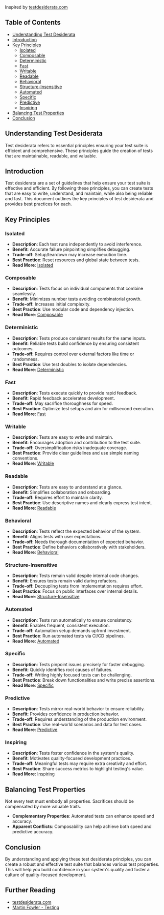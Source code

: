 Inspired by [testdesiderata.com](https://testdesiderata.com)

## Table of Contents

- [Understanding Test Desiderata](#understanding-test-desiderata)
- [Introduction](#introduction)
- [Key Principles](#key-principles)
  - [Isolated](#isolated)
  - [Composable](#composable)
  - [Deterministic](#deterministic)
  - [Fast](#fast)
  - [Writable](#writable)
  - [Readable](#readable)
  - [Behavioral](#behavioral)
  - [Structure-Insensitive](#structure-insensitive)
  - [Automated](#automated)
  - [Specific](#specific)
  - [Predictive](#predictive)
  - [Inspiring](#inspiring)
- [Balancing Test Properties](#balancing-test-properties)
- [Conclusion](#conclusion)

## Understanding Test Desiderata

Test desiderata refers to essential principles ensuring your test suite is efficient and comprehensive. These principles guide the creation of tests that are maintainable, readable, and valuable.

## Introduction

Test desiderata are a set of guidelines that help ensure your test suite is effective and efficient. By following these principles, you can create tests that are easy to write, understand, and maintain, while also being reliable and fast. This document outlines the key principles of test desiderata and provides best practices for each.

## Key Principles

### Isolated

- **Description**: Each test runs independently to avoid interference.
- **Benefit**: Accurate failure pinpointing simplifies debugging.
- **Trade-off**: Setup/teardown may increase execution time.
- **Best Practice**: Reset resources and global state between tests.
- **Read More**: [Isolated](isolated.html)

### Composable

- **Description**: Tests focus on individual components that combine seamlessly.
- **Benefit**: Minimizes number tests avoiding combinatorial growth.
- **Trade-off**: Increases initial complexity.
- **Best Practice**: Use modular code and dependency injection.
- **Read More**: [Composable](composable.html)

### Deterministic

- **Description**: Tests produce consistent results for the same inputs.
- **Benefit**: Reliable tests build confidence by ensuring consistent outcomes.
- **Trade-off**: Requires control over external factors like time or randomness.
- **Best Practice**: Use test doubles to isolate dependencies.
- **Read More**: [Deterministic](deterministic.html)

### Fast

- **Description**: Tests execute quickly to provide rapid feedback.
- **Benefit**: Rapid feedback accelerates development.
- **Trade-off**: May sacrifice thoroughness for speed.
- **Best Practice**: Optimize test setups and aim for millisecond execution.
- **Read More**: [Fast](fast.html)

### Writable

- **Description**: Tests are easy to write and maintain.
- **Benefit**: Encourages adoption and contribution to the test suite.
- **Trade-off**: Oversimplification risks inadequate coverage.
- **Best Practice**: Provide clear guidelines and use simple naming conventions.
- **Read More**: [Writable](writable.html)

### Readable

- **Description**: Tests are easy to understand at a glance.
- **Benefit**: Simplifies collaboration and onboarding.
- **Trade-off**: Requires effort to maintain clarity.
- **Best Practice**: Use descriptive names and clearly express test intent.
- **Read More**: [Readable](readable.html)

### Behavioral

- **Description**: Tests reflect the expected behavior of the system.
- **Benefit**: Aligns tests with user expectations.
- **Trade-off**: Needs thorough documentation of expected behavior.
- **Best Practice**: Define behaviors collaboratively with stakeholders.
- **Read More**: [Behavioral](behavioral.html)

### Structure-Insensitive

- **Description**: Tests remain valid despite internal code changes.
- **Benefit**: Ensures tests remain valid during refactors.
- **Trade-off**: Decoupling tests from implementation requires effort.
- **Best Practice**: Focus on public interfaces over internal details.
- **Read More**: [Structure-Insensitive](structure-insensitive.html)

### Automated

- **Description**: Tests run automatically to ensure consistency.
- **Benefit**: Enables frequent, consistent execution.
- **Trade-off**: Automation setup demands upfront investment.
- **Best Practice**: Run automated tests via CI/CD pipelines.
- **Read More**: [Automated](automated.html)

### Specific

- **Description**: Tests pinpoint issues precisely for faster debugging.
- **Benefit**: Quickly identifies root causes of failures.
- **Trade-off**: Writing highly focused tests can be challenging.
- **Best Practice**: Break down functionalities and write precise assertions.
- **Read More**: [Specific](specific.html)

### Predictive

- **Description**: Tests mirror real-world behavior to ensure reliability.
- **Benefit**: Provides confidence in production behavior.
- **Trade-off**: Requires understanding of the production environment.
- **Best Practice**: Use real-world scenarios and data for test cases.
- **Read More**: [Predictive](predictive.html)

### Inspiring

- **Description**: Tests foster confidence in the system's quality.
- **Benefit**: Motivates quality-focused development practices.
- **Trade-off**: Meaningful tests may require extra creativity and effort.
- **Best Practice**: Share success metrics to highlight testing's value.
- **Read More**: [Inspiring](inspiring.html)

## Balancing Test Properties

Not every test must embody all properties. Sacrifices should be compensated by more valuable traits.
- **Complementary Properties**: Automated tests can enhance speed and accuracy.
- **Apparent Conflicts**: Composability can help achieve both speed and predictive accuracy.

## Conclusion

By understanding and applying these test desiderata principles, you can create a robust and effective test suite that balances various test properties. This will help you build confidence in your system's quality and foster a culture of quality-focused development.

## Further Reading
- [testdesiderata.com](https://testdesiderata.com)
- [Martin Fowler - Testing](https://martinfowler.com/testing/)
